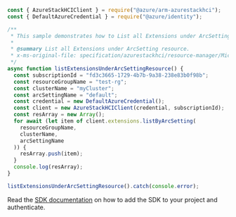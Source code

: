 ```javascript
const { AzureStackHCIClient } = require("@azure/arm-azurestackhci");
const { DefaultAzureCredential } = require("@azure/identity");

/**
 * This sample demonstrates how to List all Extensions under ArcSetting resource.
 *
 * @summary List all Extensions under ArcSetting resource.
 * x-ms-original-file: specification/azurestackhci/resource-manager/Microsoft.AzureStackHCI/stable/2022-05-01/examples/ListExtensionsByArcSetting.json
 */
async function listExtensionsUnderArcSettingResource() {
  const subscriptionId = "fd3c3665-1729-4b7b-9a38-238e83b0f98b";
  const resourceGroupName = "test-rg";
  const clusterName = "myCluster";
  const arcSettingName = "default";
  const credential = new DefaultAzureCredential();
  const client = new AzureStackHCIClient(credential, subscriptionId);
  const resArray = new Array();
  for await (let item of client.extensions.listByArcSetting(
    resourceGroupName,
    clusterName,
    arcSettingName
  )) {
    resArray.push(item);
  }
  console.log(resArray);
}

listExtensionsUnderArcSettingResource().catch(console.error);
```

Read the [SDK documentation](https://github.com/Azure/azure-sdk-for-js/blob/%40azure%2Farm-azurestackhci_3.0.0/sdk/azurestackhci/arm-azurestackhci/README.md) on how to add the SDK to your project and authenticate.
